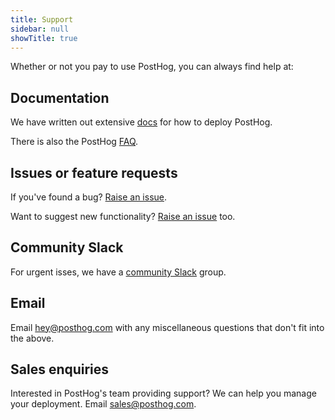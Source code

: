 ```yaml
---
title: Support
sidebar: null
showTitle: true
---
```


Whether or not you pay to use PostHog, you can always find help at:

## Documentation

We have written out extensive [docs](/docs) for how to deploy PostHog.

There is also the PostHog [FAQ](/faq).

## Issues or feature requests

If you've found a bug? [Raise an issue](https://github.com/PostHog/posthog/issues).

Want to suggest new functionality? [Raise an issue](https://github.com/PostHog/posthog/issues) too.

## Community Slack

For urgent isses, we have a [community Slack](https://join.slack.com/t/posthogusers/shared_invite/enQtOTY0MzU5NjAwMDY3LTc2MWQ0OTZlNjhkODk3ZDI3NDVjMDE1YjgxY2I4ZjI4MzJhZmVmNjJkN2NmMGJmMzc2N2U3Yjc3ZjI5NGFlZDQ) group.

## Email

Email [hey@posthog.com](mailto:hey@posthog.com) with any miscellaneous questions that don't fit into the above.

## Sales enquiries

Interested in PostHog's team providing support? We can help you manage your deployment. Email [sales@posthog.com](mailto:sales@posthog.com).